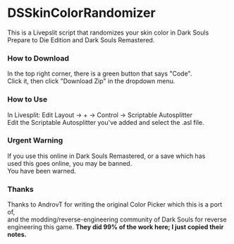 # DSSkinColorRandomizer
This is a Livepslit script that randomizes your skin color in Dark Souls 
Prepare to Die Edition and Dark Souls Remastered.

### How to Download </br>
In the top right corner, there is a green button that says "Code". </br>
Click it, then click "Download Zip" in the dropdown menu.

### How to Use </br>
In Livesplit: Edit Layout -> + -> Control -> Scriptable Autosplitter </br>
Edit the Scriptable Autosplitter you've added and select the .asl file.

### Urgent Warning </br>
If you use this online in Dark Souls Remastered, or a save which has </br>
used this goes online, you may be banned. </br>
You have been warned.

### Thanks </br>
Thanks to AndrovT for writing the original Color Picker which this is a port of, </br>
and the modding/reverse-engineering community of Dark Souls for reverse </br>
engineering this game. **They did 99% of the work here; I just copied their notes.**

